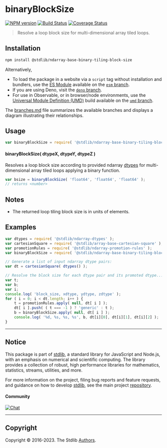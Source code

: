 <!--

@license Apache-2.0

Copyright (c) 2023 The Stdlib Authors.

Licensed under the Apache License, Version 2.0 (the "License");
you may not use this file except in compliance with the License.
You may obtain a copy of the License at

   http://www.apache.org/licenses/LICENSE-2.0

Unless required by applicable law or agreed to in writing, software
distributed under the License is distributed on an "AS IS" BASIS,
WITHOUT WARRANTIES OR CONDITIONS OF ANY KIND, either express or implied.
See the License for the specific language governing permissions and
limitations under the License.

-->

# binaryBlockSize

[![NPM version][npm-image]][npm-url] [![Build Status][test-image]][test-url] [![Coverage Status][coverage-image]][coverage-url] <!-- [![dependencies][dependencies-image]][dependencies-url] -->

> Resolve a loop block size for multi-dimensional array tiled loops.

<!-- Section to include introductory text. Make sure to keep an empty line after the intro `section` element and another before the `/section` close. -->

<section class="intro">

</section>

<!-- /.intro -->

<!-- Package usage documentation. -->

<section class="installation">

## Installation

```bash
npm install @stdlib/ndarray-base-binary-tiling-block-size
```

Alternatively,

-   To load the package in a website via a `script` tag without installation and bundlers, use the [ES Module][es-module] available on the [`esm` branch][esm-url].
-   If you are using Deno, visit the [`deno` branch][deno-url].
-   For use in Observable, or in browser/node environments, use the [Universal Module Definition (UMD)][umd] build available on the [`umd` branch][umd-url].

The [branches.md][branches-url] file summarizes the available branches and displays a diagram illustrating their relationships.

</section>

<section class="usage">

## Usage

```javascript
var binaryBlockSize = require( '@stdlib/ndarray-base-binary-tiling-block-size' );
```

#### binaryBlockSize( dtypeX, dtypeY, dtypeZ )

Resolves a loop block size according to provided ndarray [dtypes][@stdlib/ndarray/dtypes] for multi-dimensional array tiled loops applying a binary function.

```javascript
var bsize = binaryBlockSize( 'float64', 'float64', 'float64' );
// returns <number>
```

</section>

<!-- /.usage -->

<!-- Package usage notes. Make sure to keep an empty line after the `section` element and another before the `/section` close. -->

<section class="notes">

## Notes

-   The returned loop tiling block size is in units of elements.

</section>

<!-- /.notes -->

<!-- Package usage examples. -->

<section class="examples">

## Examples

<!-- eslint no-undef: "error" -->

```javascript
var dtypes = require( '@stdlib/ndarray-dtypes' );
var cartesianSquare = require( '@stdlib/array-base-cartesian-square' );
var promotionRules = require( '@stdlib/ndarray-promotion-rules' );
var binaryBlockSize = require( '@stdlib/ndarray-base-binary-tiling-block-size' );

// Generate a list of input ndarray dtype pairs:
var dt = cartesianSquare( dtypes() );

// Resolve the block size for each dtype pair and its promoted dtype...
var t;
var b;
var i;
console.log( 'block_size, xdtype, ydtype, zdtype' );
for ( i = 0; i < dt.length; i++ ) {
    t = promotionRules.apply( null, dt[ i ] );
    dt[ i ].push( ( t === -1 ) ? 'generic' : t );
    b = binaryBlockSize.apply( null, dt[ i ] );
    console.log( '%d, %s, %s, %s', b, dt[i][0], dt[i][1], dt[i][2] );
}
```

</section>

<!-- /.examples -->

<!-- Section to include cited references. If references are included, add a horizontal rule *before* the section. Make sure to keep an empty line after the `section` element and another before the `/section` close. -->

<section class="references">

</section>

<!-- /.references -->

<!-- Section for related `stdlib` packages. Do not manually edit this section, as it is automatically populated. -->

<section class="related">

</section>

<!-- /.related -->

<!-- Section for all links. Make sure to keep an empty line after the `section` element and another before the `/section` close. -->


<section class="main-repo" >

* * *

## Notice

This package is part of [stdlib][stdlib], a standard library for JavaScript and Node.js, with an emphasis on numerical and scientific computing. The library provides a collection of robust, high performance libraries for mathematics, statistics, streams, utilities, and more.

For more information on the project, filing bug reports and feature requests, and guidance on how to develop [stdlib][stdlib], see the main project [repository][stdlib].

#### Community

[![Chat][chat-image]][chat-url]

---

## Copyright

Copyright &copy; 2016-2023. The Stdlib [Authors][stdlib-authors].

</section>

<!-- /.stdlib -->

<!-- Section for all links. Make sure to keep an empty line after the `section` element and another before the `/section` close. -->

<section class="links">

[npm-image]: http://img.shields.io/npm/v/@stdlib/ndarray-base-binary-tiling-block-size.svg
[npm-url]: https://npmjs.org/package/@stdlib/ndarray-base-binary-tiling-block-size

[test-image]: https://github.com/stdlib-js/ndarray-base-binary-tiling-block-size/actions/workflows/test.yml/badge.svg?branch=v0.0.2
[test-url]: https://github.com/stdlib-js/ndarray-base-binary-tiling-block-size/actions/workflows/test.yml?query=branch:v0.0.2

[coverage-image]: https://img.shields.io/codecov/c/github/stdlib-js/ndarray-base-binary-tiling-block-size/main.svg
[coverage-url]: https://codecov.io/github/stdlib-js/ndarray-base-binary-tiling-block-size?branch=main

<!--

[dependencies-image]: https://img.shields.io/david/stdlib-js/ndarray-base-binary-tiling-block-size.svg
[dependencies-url]: https://david-dm.org/stdlib-js/ndarray-base-binary-tiling-block-size/main

-->

[chat-image]: https://img.shields.io/gitter/room/stdlib-js/stdlib.svg
[chat-url]: https://app.gitter.im/#/room/#stdlib-js_stdlib:gitter.im

[stdlib]: https://github.com/stdlib-js/stdlib

[stdlib-authors]: https://github.com/stdlib-js/stdlib/graphs/contributors

[umd]: https://github.com/umdjs/umd
[es-module]: https://developer.mozilla.org/en-US/docs/Web/JavaScript/Guide/Modules

[deno-url]: https://github.com/stdlib-js/ndarray-base-binary-tiling-block-size/tree/deno
[umd-url]: https://github.com/stdlib-js/ndarray-base-binary-tiling-block-size/tree/umd
[esm-url]: https://github.com/stdlib-js/ndarray-base-binary-tiling-block-size/tree/esm
[branches-url]: https://github.com/stdlib-js/ndarray-base-binary-tiling-block-size/blob/main/branches.md

[@stdlib/ndarray/dtypes]: https://github.com/stdlib-js/ndarray-dtypes

</section>

<!-- /.links -->
